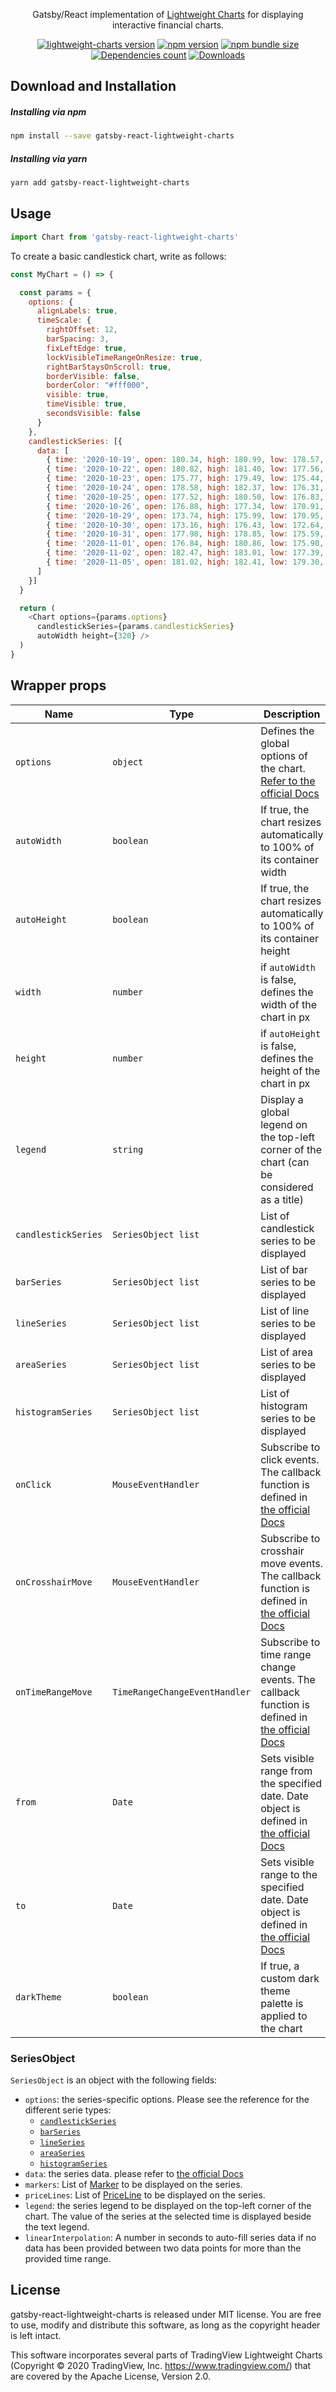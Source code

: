 <!-- markdownlint-disable no-inline-html first-line-h1 -->

<div align="center">
  <p>Gatsby/React implementation of <a href="https://github.com/tradingview/lightweight-charts">Lightweight Charts</a> 
    for displaying interactive financial charts.</p>

  [![lightweight-charts version][lightweight-charts-version-img]][lightweight-charts-link]
  [![npm version][npm-version-img]][npm-link]
  [![npm bundle size][bundle-size-img]][bundle-size-link]
  [![Dependencies count][deps-count-img]][bundle-size-link]
  [![Downloads][npm-downloads-img]][npm-link]

</div>

<!-- markdownlint-enable no-inline-html -->

## Download and Installation

##### Installing via npm

```bash
npm install --save gatsby-react-lightweight-charts
```

##### Installing via yarn

```bash
yarn add gatsby-react-lightweight-charts
```

## Usage

```js
import Chart from 'gatsby-react-lightweight-charts'
```

To create a basic candlestick chart, write as follows:
```javascript
const MyChart = () => {

  const params = {
    options: {
      alignLabels: true,
      timeScale: {
        rightOffset: 12,
        barSpacing: 3,
        fixLeftEdge: true,
        lockVisibleTimeRangeOnResize: true,
        rightBarStaysOnScroll: true,
        borderVisible: false,
        borderColor: "#fff000",
        visible: true,
        timeVisible: true,
        secondsVisible: false
      }
    },
    candlestickSeries: [{
      data: [
        { time: '2020-10-19', open: 180.34, high: 180.99, low: 178.57, close: 179.85 },
        { time: '2020-10-22', open: 180.82, high: 181.40, low: 177.56, close: 178.75 },
        { time: '2020-10-23', open: 175.77, high: 179.49, low: 175.44, close: 178.53 },
        { time: '2020-10-24', open: 178.58, high: 182.37, low: 176.31, close: 176.97 },
        { time: '2020-10-25', open: 177.52, high: 180.50, low: 176.83, close: 179.07 },
        { time: '2020-10-26', open: 176.88, high: 177.34, low: 170.91, close: 172.23 },
        { time: '2020-10-29', open: 173.74, high: 175.99, low: 170.95, close: 173.20 },
        { time: '2020-10-30', open: 173.16, high: 176.43, low: 172.64, close: 176.24 },
        { time: '2020-10-31', open: 177.98, high: 178.85, low: 175.59, close: 175.88 },
        { time: '2020-11-01', open: 176.84, high: 180.86, low: 175.90, close: 180.46 },
        { time: '2020-11-02', open: 182.47, high: 183.01, low: 177.39, close: 179.93 },
        { time: '2020-11-05', open: 181.02, high: 182.41, low: 179.30, close: 182.19 }
      ]
    }]
  }

  return (
    <Chart options={params.options} 
      candlestickSeries={params.candlestickSeries}
      autoWidth height={320} />
  )
}
```

## Wrapper props

|Name|Type|Description|
|----|----|-----------|
|`options`|`object`|Defines the global options of the chart. [Refer to the official Docs](https://github.com/tradingview/lightweight-charts/blob/master/docs/customization.md)|
|`autoWidth`|`boolean`|If true, the chart resizes automatically to 100% of its container width|
|`autoHeight`|`boolean`|If true, the chart resizes automatically to 100% of its container height|
|`width`|`number`|if `autoWidth` is false, defines the width of the chart in px|
|`height`|`number`|if `autoHeight` is false, defines the height of the chart in px|
|`legend`|`string`|Display a global legend on the top-left corner of the chart (can be considered as a title)|
|`candlestickSeries`|`SeriesObject list`|List of candlestick series to be displayed|
|`barSeries`|`SeriesObject list`|List of bar series to be displayed|
|`lineSeries`|`SeriesObject list`|List of line series to be displayed|
|`areaSeries`|`SeriesObject list`|List of area series to be displayed|
|`histogramSeries`|`SeriesObject list`|List of histogram series to be displayed|
|`onClick`|`MouseEventHandler`|Subscribe to click events. The callback function is defined in [the official Docs](https://github.com/tradingview/lightweight-charts/blob/master/docs/events.md#mouseeventhandler)|
|`onCrosshairMove`|`MouseEventHandler`|Subscribe to crosshair move events. The callback function is defined in [the official Docs](https://github.com/tradingview/lightweight-charts/blob/master/docs/events.md#mouseeventhandler)|
|`onTimeRangeMove`|`TimeRangeChangeEventHandler`|Subscribe to time range change events. The callback function is defined in [the official Docs](https://github.com/tradingview/lightweight-charts/blob/master/docs/events.md#timerangechangeeventhandler)|
|`from`|`Date`|Sets visible range from the specified date. Date object is defined in [the official Docs](https://github.com/tradingview/lightweight-charts/blob/master/docs/time.md)|
|`to`|`Date`|Sets visible range to the specified date. Date object is defined in [the official Docs](https://github.com/tradingview/lightweight-charts/blob/master/docs/time.md)|
|`darkTheme`|`boolean`|If true, a custom dark theme palette is applied to the chart|

### SeriesObject

`SeriesObject` is an object with the following fields:

- `options`: the series-specific options. Please see the reference for the different serie types:
    - [`candlestickSeries`](https://github.com/tradingview/lightweight-charts/blob/master/docs/candlestick-series.md#customization)
    - [`barSeries`](https://github.com/tradingview/lightweight-charts/blob/master/docs/bar-series.md#customization)
    - [`lineSeries`](https://github.com/tradingview/lightweight-charts/blob/master/docs/line-series.md#customization)
    - [`areaSeries`](https://github.com/tradingview/lightweight-charts/blob/master/docs/area-series.md#customization)
    - [`histogramSeries`](https://github.com/tradingview/lightweight-charts/blob/master/docs/histogram-series.md#customization)
- `data`: the series data. please refer to [the official Docs](https://github.com/tradingview/lightweight-charts/blob/master/docs/series-basics.md#data)
- `markers`: List of [Marker](https://github.com/tradingview/lightweight-charts/blob/master/docs/series-basics.md#setmarkers) to be displayed on the series.
- `priceLines`: List of [PriceLine](https://github.com/tradingview/lightweight-charts/blob/master/docs/series-basics.md#createpriceline) to be displayed on the series.
- `legend`: the series legend to be displayed on the top-left corner of the chart. The value of the series at the selected time is displayed beside the text legend.
- `linearInterpolation`: A number in seconds to auto-fill series data if no data has been provided between two data points for more than the provided time range.

## License

gatsby-react-lightweight-charts is released under MIT license. You are free to use, modify and distribute this software, as long as the copyright header is left intact.

This software incorporates several parts of TradingView Lightweight Charts (Copyright &copy; 2020 TradingView, Inc. https://www.tradingview.com/) that are covered by the Apache License, Version 2.0.

[lightweight-charts-version-img]: https://img.shields.io/badge/lightweight--charts-3.1.5-brightgreen
[lightweight-charts-link]: https://github.com/tradingview/lightweight-charts/tree/v3.1.5

[npm-version-img]: https://badge.fury.io/js/gatsby-react-lightweight-charts.svg
[npm-downloads-img]: https://img.shields.io/npm/dm/gatsby-react-lightweight-charts.svg
[npm-link]: https://www.npmjs.com/package/gatsby-react-lightweight-charts

[bundle-size-img]: https://badgen.net/bundlephobia/minzip/gatsby-react-lightweight-charts
[deps-count-img]: https://img.shields.io/badge/dynamic/json.svg?label=dependecies&color=brightgreen&query=$.dependencyCount&uri=https%3A%2F%2Fbundlephobia.com%2Fapi%2Fsize%3Fpackage%3Dgatsby-react-lightweight-charts
[bundle-size-link]: https://bundlephobia.com/result?p=gatsby-react-lightweight-charts

